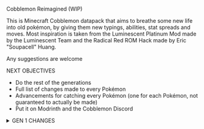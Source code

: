 Cobblemon Reimagined (WIP)

This is Minecraft Cobblemon datapack that aims to breathe some new life into old pokémon, by giving them new typings, abilities, stat spreads and moves. Most inspiration is taken from the Luminescent Platinum
Mod made by the Luminescent Team and the Radical Red ROM Hack made by Eric "Soupacell" Huang.

Any suggestions are welcome

NEXT OBJECTIVES
- Do the rest of the generations
- Full list of changes made to every Pokémon
- Advancements for catching every Pokémon (one for each Pokémon, not guaranteed to actually be made)
- Put it on Modrinth and the Cobblemon Discord

<details>
<summary>GEN 1 CHANGES</summary>

<details>
<summary>Bulbasaur</summary>
<pre>
Regular Abilities --> New Abilities <br>
Overgrow              Overgrow <br>
Hidden: Chlorophyll   Chlorophyll <br>
                      Hidden: Grassy Surge <br>
</pre>
</details>

<details>
<summary>Ivysaur</summary>
<pre>
Regular Abilities --> New Abilities <br>
Overgrow              Overgrow <br>
Hidden: Chlorophyll   Chlorophyll <br>
                      Hidden: Grassy Surge <br>
</pre>
</details>

<details>
<summary>Venusaur</summary>
<pre>
Regular Abilities --> New Abilities <br>
Overgrow              Thick Fat <br>
Hidden: Chlorophyll   Chlorophyll <br>
                      Hidden: Grassy Surge <br>
</pre>
</details>

<details>
<summary>G-Max Venusaur</summary>
<pre>
Regular Abilities --> New Abilities <br>
Overgrow              Thick Fat <br>
Hidden: Chlorophyll   Chlorophyll <br>
                      Hidden: Grassy Surge <br>
</pre>
</details>

<details>
<summary>Charmander</summary>
<pre>
Regular Abilities --> New Abilities <br>
Blaze                 Blaze <br>
Hidden: Solar Power   Solar Power <br>
                      Hidden: Drought <br>
</pre>
</details>

<details>
<summary>Charmeleon</summary>
<pre>
Regular Abilities --> New Abilities <br>
Blaze                 Blaze <br>
Hidden: Solar Power   Solar Power <br>
                      Hidden: Drought <br>
</pre>
</details>

<details>
<summary>Charizard</summary>
<pre>
Regular Abilities --> New Abilities <br>
Blaze                 Blaze <br>
Hidden: Solar Power   Solar Power <br>
                      Hidden: Drought <br>
</pre>
</details>

<details>
<summary>G-Max Charizard</summary>
<pre>
Regular Abilities --> New Abilities <br>
Blaze                 Blaze <br>
Hidden: Solar Power   Solar Power <br>
                      Hidden: Drought <br>
</pre>
</details>

<details>
<summary>Squirtle</summary>
<pre>
Regular Abilities --> New Abilities <br>
Torrent               Torrent <br>
Hidden: Rain Dish     Rain Dish <br>
                      Hidden: Drizzle <br>
</pre>
</details>

<details>
<summary>Wartorle</summary>
<pre>
Regular Abilities --> New Abilities <br>
Torrent               Torrent <br>
Hidden: Rain Dish     Rain Dish <br>
                      Hidden: Drizzle <br>
</pre>
</details>

<details>
<summary>Blastoise</summary>
<pre>
Regular Typing --> New Typing <br>
Water              Water <br>
                   Steel <br>
</pre>
<pre>
Regular Abilities --> New Abilities <br>
Torrent               Torrent <br>
Hidden: Rain Dish     Mega Launcher <br>
                      Hidden: Drizzle <br>
</pre>
</details>

<details>
<summary>Mega Blastoise</summary>
<pre>
Regular Typing --> New Typing <br>
Water              Water <br>
                   Steel <br>
</pre>
</details>

<details>
<summary>G-Max Blastoise</summary>
<pre>
Regular Typing --> New Typing <br>
Water              Water <br>
                   Steel <br>
</pre>
<pre>
Regular Abilities --> New Abilities <br>
Torrent               Torrent <br>
Hidden: Rain Dish     Mega Launcher <br>
                      Hidden: Drizzle <br>
</pre>
</details>

</details>